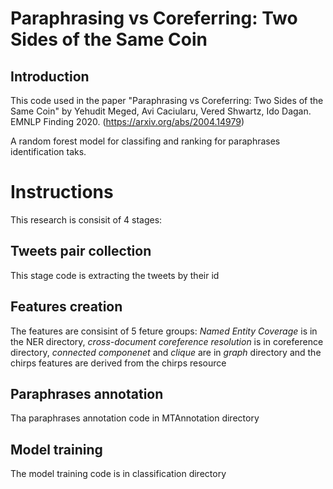 # Paraphrasing vs Coreferring: Two Sides of the Same Coin

## Introduction

This code used in the paper "Paraphrasing vs Coreferring: Two Sides of the Same Coin" by Yehudit Meged, Avi Caciularu, Vered Shwartz, Ido Dagan. EMNLP Finding 2020.
(https://arxiv.org/abs/2004.14979)

A random forest model for classifing and ranking for paraphrases identification taks.

# Instructions

This research is consisit of 4 stages:

## Tweets pair collection

This stage code is extracting the tweets by their id

## Features creation

  The features are consisint of 5 feture groups:
  _Named Entity Coverage_ is in the NER directory, _cross-document coreference resolution_ is in coreference directory, 
  _connected componenet_ and _clique_ are in _graph_ directory and the chirps features are derived from the chirps resource


## Paraphrases annotation

Tha paraphrases annotation code in MTAnnotation directory

## Model training

The model training code is in classification directory
